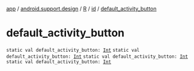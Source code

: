 [app](../../../index.md) / [android.support.design](../../index.md) / [R](../index.md) / [id](index.md) / [default_activity_button](.)

# default_activity_button

`static val default_activity_button: `[`Int`](https://kotlinlang.org/api/latest/jvm/stdlib/kotlin/-int/index.html)
`static val default_activity_button: `[`Int`](https://kotlinlang.org/api/latest/jvm/stdlib/kotlin/-int/index.html)
`static val default_activity_button: `[`Int`](https://kotlinlang.org/api/latest/jvm/stdlib/kotlin/-int/index.html)
`static val default_activity_button: `[`Int`](https://kotlinlang.org/api/latest/jvm/stdlib/kotlin/-int/index.html)
